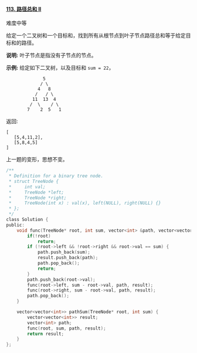 #### [113. 路径总和 II](https://leetcode-cn.com/problems/path-sum-ii/)

难度中等

给定一个二叉树和一个目标和，找到所有从根节点到叶子节点路径总和等于给定目标和的路径。

**说明:** 叶子节点是指没有子节点的节点。

**示例:**
给定如下二叉树，以及目标和 `sum = 22`，

```
              5
             / \
            4   8
           /   / \
          11  13  4
         /  \    / \
        7    2  5   1
```

返回:

```
[
   [5,4,11,2],
   [5,8,4,5]
]
```





上一题的变形，思想不变。

```c
/**
 * Definition for a binary tree node.
 * struct TreeNode {
 *     int val;
 *     TreeNode *left;
 *     TreeNode *right;
 *     TreeNode(int x) : val(x), left(NULL), right(NULL) {}
 * };
 */
class Solution {
public:
    void func(TreeNode* root, int sum, vector<int> &path, vector<vector<int>> &result) {
        if(!root)
            return;
        if (!root->left && !root->right && root->val == sum) {
            path.push_back(sum);
            result.push_back(path);
            path.pop_back();
            return;
        }
        path.push_back(root->val);
        func(root->left, sum - root->val, path, result);
        func(root->right, sum - root->val, path, result);
        path.pop_back();
    }

    vector<vector<int>> pathSum(TreeNode* root, int sum) {
        vector<vector<int>> result;
        vector<int> path;
        func(root, sum, path, result);
        return result;
    }
};
```


